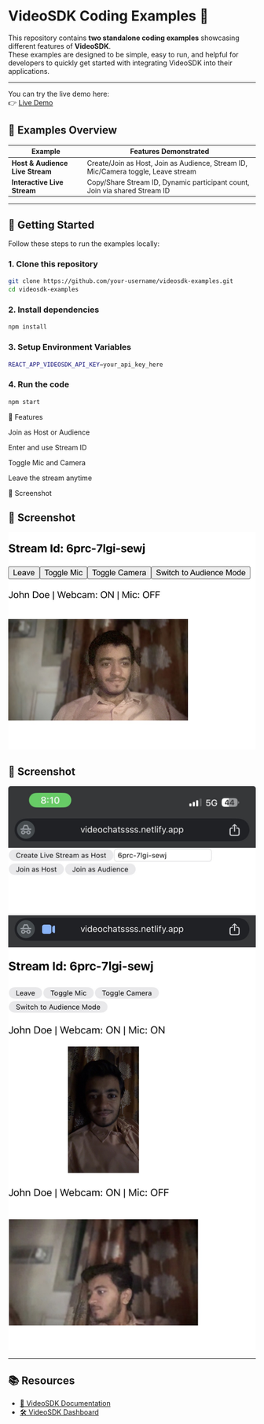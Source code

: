 # VideoSDK Coding Examples 🎥

This repository contains **two standalone coding examples** showcasing different features of **VideoSDK**.  
These examples are designed to be simple, easy to run, and helpful for developers to quickly get started with integrating VideoSDK into their applications.

---


You can try the live demo here:  
👉 [Live Demo](https://videochatssss.netlify.app/)

## 📌 Examples Overview

| Example | Features Demonstrated |
|---------|------------------------|
| **Host & Audience Live Stream** | Create/Join as Host, Join as Audience, Stream ID, Mic/Camera toggle, Leave stream |
| **Interactive Live Stream** | Copy/Share Stream ID, Dynamic participant count, Join via shared Stream ID |

---

## 🚀 Getting Started

Follow these steps to run the examples locally:

### 1. Clone this repository
```bash
git clone https://github.com/your-username/videosdk-examples.git
cd videosdk-examples
```


### 2. Install dependencies
```bash
npm install
```


### 3. Setup Environment Variables
```bash
REACT_APP_VIDEOSDK_API_KEY=your_api_key_here
```

### 4. Run the code
```bash
npm start
```

📖 Features

Join as Host or Audience

Enter and use Stream ID

Toggle Mic and Camera

Leave the stream anytime


📸 Screenshot
## 📸 Screenshot
![Host Audience Screenshot](./videosdk1.jpg)
## 📸 Screenshot
![Interactive Screenshot](./videosdk2.jpg)
![Interactive Screenshot](./videosdk3.jpg)

---

## 📚 Resources

- [📘 VideoSDK Documentation](https://docs.videosdk.live/)  
- [🛠️ VideoSDK Dashboard](https://app.videosdk.live/)




